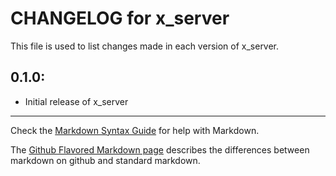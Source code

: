 # CHANGELOG for x_server

This file is used to list changes made in each version of x_server.

## 0.1.0:

* Initial release of x_server

- - -
Check the [Markdown Syntax Guide](http://daringfireball.net/projects/markdown/syntax) for help with Markdown.

The [Github Flavored Markdown page](http://github.github.com/github-flavored-markdown/) describes the differences between markdown on github and standard markdown.
